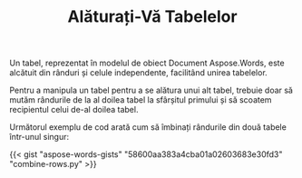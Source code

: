 ﻿---
title: Alăturați-Vă Tabelelor
second_title: Aspose.Words pentru Python via .NET
articleTitle: Alăturați-Vă Tabelelor
linktitle: Alăturați-Vă Tabelelor
description: "Alăturați tabele într-un document folosind Python. Cum să îmbinați două tabele într-una în Python."
type: docs
weight: 90
url: /ro/python-net/join-tables/
---

Un tabel, reprezentat în modelul de obiect Document Aspose.Words, este alcătuit din rânduri și celule independente, facilitând unirea tabelelor.

Pentru a manipula un tabel pentru a se alătura unui alt tabel, trebuie doar să mutăm rândurile de la al doilea tabel la sfârșitul primului și să scoatem recipientul celui de-al doilea tabel.

Următorul exemplu de cod arată cum să îmbinați rândurile din două tabele într-unul singur:

{{< gist "aspose-words-gists" "58600aa383a4cba01a02603683e30fd3" "combine-rows.py" >}}
